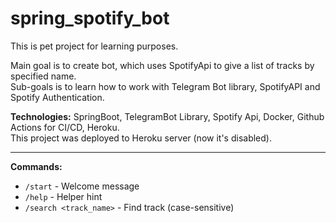 # spring_spotify_bot

This is pet project for learning purposes.

Main goal is to create bot, which uses SpotifyApi to give a list of tracks by specified name.<br>
Sub-goals is to learn how to work with Telegram Bot library, SpotifyAPI and Spotify Authentication.

<b>Technologies:</b> SpringBoot, TelegramBot Library, Spotify Api, Docker, Github Actions for CI/CD, Heroku.<br>
This project was deployed to Heroku server (now it's disabled).
<hr>
<b>Commands:</b>

- `/start` - Welcome message
- `/help` - Helper hint
- `/search <track_name>` - Find track (case-sensitive)
